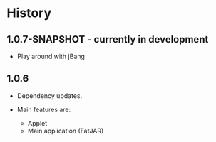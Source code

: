 # History

## 1.0.7-SNAPSHOT - currently in development

* Play around with jBang


## 1.0.6

* Dependency updates.
* Main features are:

  * Applet
  * Main application (FatJAR)
